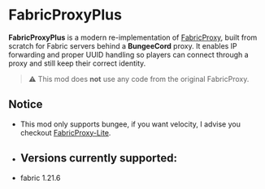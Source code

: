# FabricProxyPlus

**FabricProxyPlus** is a modern re-implementation of [FabricProxy](https://github.com/OKTW-Network/FabricProxy), built from scratch for Fabric servers behind a **BungeeCord** proxy. It enables IP forwarding and proper UUID handling so players can connect through a proxy and still keep their correct identity.

> ⚠️ This mod does **not** use any code from the original FabricProxy.

## Notice

- This mod only supports bungee, if you want velocity, I advise you checkout [FabricProxy-Lite](https://github.com/OKTW-Network/FabricProxy-Lite).

- ## Versions currently supported:

- fabric 1.21.6
